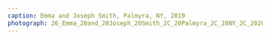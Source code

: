 ```yaml
---
caption: Emma and Joseph Smith, Palmyra, NY, 2019
photograph: 26_Emma_20and_20Joseph_20Smith_2C_20Palmyra_2C_20NY_2C_202019.jpg
---
```

